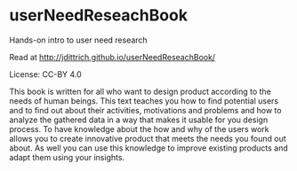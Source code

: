 userNeedReseachBook
===================

Hands-on intro to user need research 

Read at http://jdittrich.github.io/userNeedReseachBook/

License: CC-BY 4.0

This book is written for all who want to design product according to the needs of human beings. 
This text teaches you how to find potential users and to find out about their activities, 
motivations and problems and how to analyze the gathered data in a way that makes it usable for you design process. 
To have knowledge about the how and why of the users work allows you to create innovative product that meets 
the needs you found out about. As well you can use this knowledge to improve existing products and 
adapt them using your insights.
